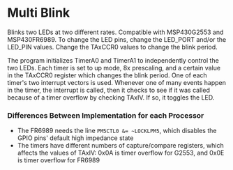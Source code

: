 # Multi Blink
Blinks two LEDs at two different rates. Compatible with MSP430G2553 and MSP430FR6989. To change the LED pins, change the LED_PORT and/or the LED_PIN values. Change the TAxCCR0 values to change the blink period.

The program initializes TimerA0 and TimerA1 to independently control the two LEDs. Each timer is set to up mode, 8x prescaling, and a certain value in the TAxCCR0 register which changes the blink period. One of each timer's two interrupt vectors is used. Whenever one of many events happen in the timer, the interrupt is called, then it checks to see if it was called because of a timer overflow by checking TAxIV. If so, it toggles the LED.

### Differences Between Implementation for each Processor
- The FR6989 needs the line `PM5CTL0 &= ~LOCKLPM5`, which disables the GPIO pins' default high impedance state
- The timers have different numbers of capture/compare registers, which affects the values of TAxIV: 0x0A is timer overflow for G2553, and 0x0E is timer overflow for FR6989
